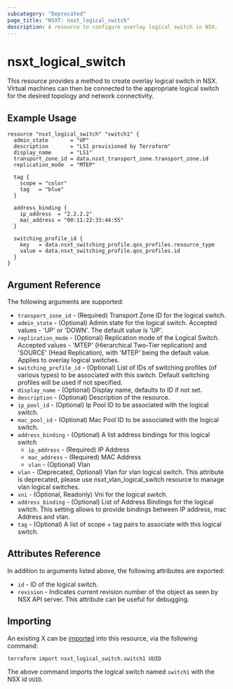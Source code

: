 ```yaml
---
subcategory: "Deprecated"
page_title: "NSXT: nsxt_logical_switch"
description: A resource to configure overlay logical switch in NSX.
---
```


# nsxt_logical_switch

This resource provides a method to create overlay logical switch in NSX. Virtual machines can then be connected to the appropriate logical switch for the desired topology and network connectivity.

## Example Usage

```hcl
resource "nsxt_logical_switch" "switch1" {
  admin_state       = "UP"
  description       = "LS1 provisioned by Terraform"
  display_name      = "LS1"
  transport_zone_id = data.nsxt_transport_zone.transport_zone.id
  replication_mode  = "MTEP"

  tag {
    scope = "color"
    tag   = "blue"
  }

  address_binding {
    ip_address  = "2.2.2.2"
    mac_address = "00:11:22:33:44:55"
  }

  switching_profile_id {
    key   = data.nsxt_switching_profile.qos_profiles.resource_type
    value = data.nsxt_switching_profile.qos_profiles.id
  }
}
```

## Argument Reference

The following arguments are supported:

* `transport_zone_id` - (Required) Transport Zone ID for the logical switch.
* `admin_state` - (Optional) Admin state for the logical switch. Accepted values - 'UP' or 'DOWN'. The default value is 'UP'.
* `replication_mode` - (Optional) Replication mode of the Logical Switch. Accepted values - 'MTEP' (Hierarchical Two-Tier replication) and 'SOURCE' (Head Replication), with 'MTEP' being the default value. Applies to overlay logical switches.
* `switching_profile_id` - (Optional) List of IDs of switching profiles (of various types) to be associated with this switch. Default switching profiles will be used if not specified.
* `display_name` - (Optional) Display name, defaults to ID if not set.
* `description` - (Optional) Description of the resource.
* `ip_pool_id` - (Optional) Ip Pool ID to be associated with the logical switch.
* `mac_pool_id` - (Optional) Mac Pool ID to be associated with the logical switch.
* `address_binding` - (Optional) A list address bindings for this logical switch
  * `ip_address` - (Required) IP Address
  * `mac_address` - (Required) MAC Address
  * `vlan` - (Optional) Vlan
* `vlan` - (Deprecated, Optional) Vlan for vlan logical switch. This attribute is deprecated, please use nsxt_vlan_logical_switch resource to manage vlan logical switches.
* `vni` - (Optional, Readonly) Vni for the logical switch.
* `address_binding` - (Optional) List of Address Bindings for the logical switch. This setting allows to provide bindings between IP address, mac Address and vlan.
* `tag` - (Optional) A list of scope + tag pairs to associate with this logical switch.

## Attributes Reference

In addition to arguments listed above, the following attributes are exported:

* `id` - ID of the logical switch.
* `revision` - Indicates current revision number of the object as seen by NSX API server. This attribute can be useful for debugging.

## Importing

An existing X can be [imported][docs-import] into this resource, via the following command:

[docs-import]: https://developer.hashicorp.com/terraform/cli/import

```shell
terraform import nsxt_logical_switch.switch1 UUID
```

The above command imports the logical switch named `switch1` with the NSX id `UUID`.
